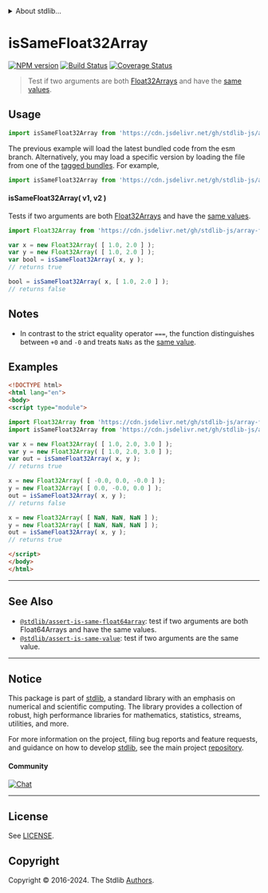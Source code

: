 <!--

@license Apache-2.0

Copyright (c) 2024 The Stdlib Authors.

Licensed under the Apache License, Version 2.0 (the "License");
you may not use this file except in compliance with the License.
You may obtain a copy of the License at

   http://www.apache.org/licenses/LICENSE-2.0

Unless required by applicable law or agreed to in writing, software
distributed under the License is distributed on an "AS IS" BASIS,
WITHOUT WARRANTIES OR CONDITIONS OF ANY KIND, either express or implied.
See the License for the specific language governing permissions and
limitations under the License.

-->


<details>
  <summary>
    About stdlib...
  </summary>
  <p>We believe in a future in which the web is a preferred environment for numerical computation. To help realize this future, we've built stdlib. stdlib is a standard library, with an emphasis on numerical and scientific computation, written in JavaScript (and C) for execution in browsers and in Node.js.</p>
  <p>The library is fully decomposable, being architected in such a way that you can swap out and mix and match APIs and functionality to cater to your exact preferences and use cases.</p>
  <p>When you use stdlib, you can be absolutely certain that you are using the most thorough, rigorous, well-written, studied, documented, tested, measured, and high-quality code out there.</p>
  <p>To join us in bringing numerical computing to the web, get started by checking us out on <a href="https://github.com/stdlib-js/stdlib">GitHub</a>, and please consider <a href="https://opencollective.com/stdlib">financially supporting stdlib</a>. We greatly appreciate your continued support!</p>
</details>

# isSameFloat32Array

[![NPM version][npm-image]][npm-url] [![Build Status][test-image]][test-url] [![Coverage Status][coverage-image]][coverage-url] <!-- [![dependencies][dependencies-image]][dependencies-url] -->

> Test if two arguments are both [Float32Arrays][@stdlib/array/float32] and have the [same values][@stdlib/assert/is-same-value].



<section class="usage">

## Usage

```javascript
import isSameFloat32Array from 'https://cdn.jsdelivr.net/gh/stdlib-js/assert-is-same-float32array@esm/index.mjs';
```
The previous example will load the latest bundled code from the esm branch. Alternatively, you may load a specific version by loading the file from one of the [tagged bundles](https://github.com/stdlib-js/assert-is-same-float32array/tags). For example,

```javascript
import isSameFloat32Array from 'https://cdn.jsdelivr.net/gh/stdlib-js/assert-is-same-float32array@v0.2.1-esm/index.mjs';
```

#### isSameFloat32Array( v1, v2 )

Tests if two arguments are both [Float32Arrays][@stdlib/array/float32] and have the [same values][@stdlib/assert/is-same-value].

```javascript
import Float32Array from 'https://cdn.jsdelivr.net/gh/stdlib-js/array-float32@esm/index.mjs';

var x = new Float32Array( [ 1.0, 2.0 ] );
var y = new Float32Array( [ 1.0, 2.0 ] );
var bool = isSameFloat32Array( x, y );
// returns true

bool = isSameFloat32Array( x, [ 1.0, 2.0 ] );
// returns false
```

</section>

<!-- /.usage -->

<section class="notes">

## Notes

-   In contrast to the strict equality operator `===`, the function distinguishes between `+0` and `-0` and treats `NaNs` as the [same value][@stdlib/assert/is-same-value].

</section>

<!-- /.notes -->

<section class="examples">

## Examples

<!-- eslint no-undef: "error" -->

```html
<!DOCTYPE html>
<html lang="en">
<body>
<script type="module">

import Float32Array from 'https://cdn.jsdelivr.net/gh/stdlib-js/array-float32@esm/index.mjs';
import isSameFloat32Array from 'https://cdn.jsdelivr.net/gh/stdlib-js/assert-is-same-float32array@esm/index.mjs';

var x = new Float32Array( [ 1.0, 2.0, 3.0 ] );
var y = new Float32Array( [ 1.0, 2.0, 3.0 ] );
var out = isSameFloat32Array( x, y );
// returns true

x = new Float32Array( [ -0.0, 0.0, -0.0 ] );
y = new Float32Array( [ 0.0, -0.0, 0.0 ] );
out = isSameFloat32Array( x, y );
// returns false

x = new Float32Array( [ NaN, NaN, NaN ] );
y = new Float32Array( [ NaN, NaN, NaN ] );
out = isSameFloat32Array( x, y );
// returns true

</script>
</body>
</html>
```

</section>

<!-- /.examples -->

<!-- Section for related `stdlib` packages. Do not manually edit this section, as it is automatically populated. -->

<section class="related">

* * *

## See Also

-   <span class="package-name">[`@stdlib/assert-is-same-float64array`][@stdlib/assert/is-same-float64array]</span><span class="delimiter">: </span><span class="description">test if two arguments are both Float64Arrays and have the same values.</span>
-   <span class="package-name">[`@stdlib/assert-is-same-value`][@stdlib/assert/is-same-value]</span><span class="delimiter">: </span><span class="description">test if two arguments are the same value.</span>

</section>

<!-- /.related -->

<!-- Section for all links. Make sure to keep an empty line after the `section` element and another before the `/section` close. -->


<section class="main-repo" >

* * *

## Notice

This package is part of [stdlib][stdlib], a standard library with an emphasis on numerical and scientific computing. The library provides a collection of robust, high performance libraries for mathematics, statistics, streams, utilities, and more.

For more information on the project, filing bug reports and feature requests, and guidance on how to develop [stdlib][stdlib], see the main project [repository][stdlib].

#### Community

[![Chat][chat-image]][chat-url]

---

## License

See [LICENSE][stdlib-license].


## Copyright

Copyright &copy; 2016-2024. The Stdlib [Authors][stdlib-authors].

</section>

<!-- /.stdlib -->

<!-- Section for all links. Make sure to keep an empty line after the `section` element and another before the `/section` close. -->

<section class="links">

[npm-image]: http://img.shields.io/npm/v/@stdlib/assert-is-same-float32array.svg
[npm-url]: https://npmjs.org/package/@stdlib/assert-is-same-float32array

[test-image]: https://github.com/stdlib-js/assert-is-same-float32array/actions/workflows/test.yml/badge.svg?branch=v0.2.1
[test-url]: https://github.com/stdlib-js/assert-is-same-float32array/actions/workflows/test.yml?query=branch:v0.2.1

[coverage-image]: https://img.shields.io/codecov/c/github/stdlib-js/assert-is-same-float32array/main.svg
[coverage-url]: https://codecov.io/github/stdlib-js/assert-is-same-float32array?branch=main

<!--

[dependencies-image]: https://img.shields.io/david/stdlib-js/assert-is-same-float32array.svg
[dependencies-url]: https://david-dm.org/stdlib-js/assert-is-same-float32array/main

-->

[chat-image]: https://img.shields.io/gitter/room/stdlib-js/stdlib.svg
[chat-url]: https://app.gitter.im/#/room/#stdlib-js_stdlib:gitter.im

[stdlib]: https://github.com/stdlib-js/stdlib

[stdlib-authors]: https://github.com/stdlib-js/stdlib/graphs/contributors

[umd]: https://github.com/umdjs/umd
[es-module]: https://developer.mozilla.org/en-US/docs/Web/JavaScript/Guide/Modules

[deno-url]: https://github.com/stdlib-js/assert-is-same-float32array/tree/deno
[deno-readme]: https://github.com/stdlib-js/assert-is-same-float32array/blob/deno/README.md
[umd-url]: https://github.com/stdlib-js/assert-is-same-float32array/tree/umd
[umd-readme]: https://github.com/stdlib-js/assert-is-same-float32array/blob/umd/README.md
[esm-url]: https://github.com/stdlib-js/assert-is-same-float32array/tree/esm
[esm-readme]: https://github.com/stdlib-js/assert-is-same-float32array/blob/esm/README.md
[branches-url]: https://github.com/stdlib-js/assert-is-same-float32array/blob/main/branches.md

[stdlib-license]: https://raw.githubusercontent.com/stdlib-js/assert-is-same-float32array/main/LICENSE

[@stdlib/array/float32]: https://github.com/stdlib-js/array-float32/tree/esm

[@stdlib/assert/is-same-value]: https://github.com/stdlib-js/assert-is-same-value/tree/esm

<!-- <related-links> -->

[@stdlib/assert/is-same-float64array]: https://github.com/stdlib-js/assert-is-same-float64array/tree/esm

<!-- </related-links> -->

</section>

<!-- /.links -->
